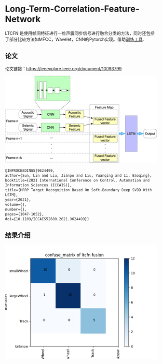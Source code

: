 # Long-Term-Correlation-Feature-Network
LTCFN
是使用帧间特征进行一维声震同步信号进行融合分类的方法，同时还包括了部分比较方法如MFCC，Wavelet，CNN的Pytorch实现。借助[训练工具](https://github.com/Seafood-SIMIT/snake_spear_with_102_inch-A_DL_Trainer).

## 论文
论文链接：https://ieeexplore.ieee.org/document/10093799

![基本Idea](LTCFN.png)

    @INPROCEEDINGS{9624499,
    author={Sun, Lin and Liu, Jianpo and Liu, Yuanqing and Li, Baoqing},
    booktitle={2021 International Conference on Control, Automation and Information Sciences (ICCAIS)}, 
    title={HRRP Target Recognition Based On Soft-Boundary Deep SVDD With LSTM}, 
    year={2021},
    volume={},
    number={},
    pages={1047-1052},
    doi={10.1109/ICCAIS52680.2021.9624499}}

## 结果介绍
![valid confusion matrix](cm_ltcfn.png)

